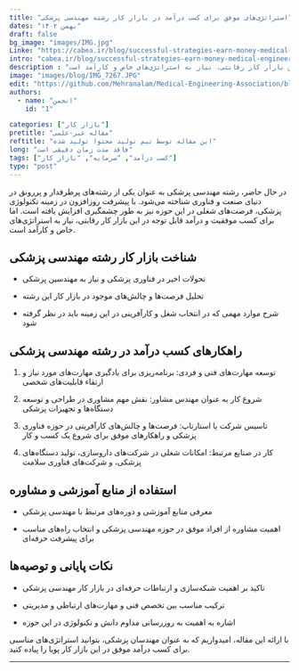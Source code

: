 ```yaml
---
title: "استراتژی‌های موفق برای کسب درآمد در بازار کار رشته مهندسی پزشکی"
dates: "بهمن ۱۴۰۲"
draft: false
bg_image: "images/IMG.jpg"
Linke: "https://cabea.ir/blog/successful-strategies-earn-money-medical-engineering-job-market/"
intro: "cabea.ir/blog/successful-strategies-earn-money-medical-engineering-job-market"
description : "در حال حاضر، رشته مهندسی پزشکی به عنوان یکی از رشته‌های پرطرفدار و پررونق در دنیای صنعت و فناوری شناخته می‌شود. با پیشرفت روزافزون در زمینه تکنولوژی پزشکی، فرصت‌های شغلی در این حوزه نیز به طور چشمگیری افزایش یافته است. اما برای کسب موفقیت و درآمد قابل توجه در این بازار کار رقابتی، نیاز به استراتژی‌های خاص و کارآمد است."
image: "images/blog/IMG_7267.JPG"
edit: "https://github.com/Mehranalam/Medical-Engineering-Association/blob/main/content/english/blog/successful-strategies-earn-money-medical-engineering-job-market.md"
authors:
  - name: "انجمن"
    id: "1"

categories: ["بازار کار"]
pretitle: "مقاله غیر-علمی"
reftitle: "این مقاله توسط تیم تولید محتوا تولید شده"
long: "فاقد مدت زمان دقیقی است"
tags: ["کسب درآمد", "سرمایه", "بازار کار"]
type: "post"
---
```


در حال حاضر، رشته مهندسی پزشکی به عنوان یکی از رشته‌های پرطرفدار و پررونق در دنیای صنعت و فناوری شناخته می‌شود. با پیشرفت روزافزون در زمینه تکنولوژی پزشکی، فرصت‌های شغلی در این حوزه نیز به طور چشمگیری افزایش یافته است. اما برای کسب موفقیت و درآمد قابل توجه در این بازار کار رقابتی، نیاز به استراتژی‌های خاص و کارآمد است.

## شناخت بازار کار رشته مهندسی پزشکی
- تحولات اخیر در فناوری پزشکی و نیاز به مهندسین پزشکی
  
- تحلیل فرصت‌ها و چالش‌های موجود در بازار کار این رشته
  
- شرح موارد مهمی که در انتخاب شغل و کارآفرینی در این زمینه باید در نظر گرفته شود

## راهکارهای کسب درآمد در رشته مهندسی پزشکی
1. توسعه مهارت‌های فنی و فردی: برنامه‌ریزی برای یادگیری مهارت‌های مورد نیاز و ارتقاء قابلیت‌های شخصی
   
2. شروع کار به عنوان مهندس مشاور: نقش مهم مشاوری در طراحی و توسعه دستگاه‌ها و تجهیزات پزشکی

3. تاسیس شرکت یا استارتاپ: فرصت‌ها و چالش‌های کارآفرینی در حوزه فناوری پزشکی و راهکارهای موفق برای شروع یک کسب و کار

4. کار در صنایع مرتبط: امکانات شغلی در شرکت‌های داروسازی، تولید دستگاه‌های پزشکی، و شرکت‌های فناوری سلامت

## استفاده از منابع آموزشی و مشاوره
- معرفی منابع آموزشی و دوره‌های مرتبط با مهندسی پزشکی
  
- اهمیت مشاوره از افراد موفق در حوزه مهندسی پزشکی و انتخاب راه‌های مناسب برای پیشرفت حرفه‌ای

## نکات پایانی و توصیه‌ها
- تاکید بر اهمیت شبکه‌سازی و ارتباطات حرفه‌ای در بازار کار مهندسی پزشکی
  
- ترکیب مناسب بین تخصص فنی و مهارت‌های ارتباطی و مدیریتی
  
- اشاره به اهمیت به روزرسانی مداوم دانش و تکنولوژی در این حوزه

با ارائه این مقاله، امیدواریم که به عنوان مهندسان پزشکی، بتوانید استراتژی‌های مناسبی برای کسب درآمد موفق در این بازار کار پویا را پیاده کنید.

-----------------------------------------------------------------
